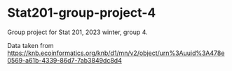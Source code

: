 # Stat201-group-project-4
Group project for Stat 201, 2023 winter, group 4.

Data taken from https://knb.ecoinformatics.org/knb/d1/mn/v2/object/urn%3Auuid%3A478e0569-a61b-4339-86d7-7ab3849dc8d4